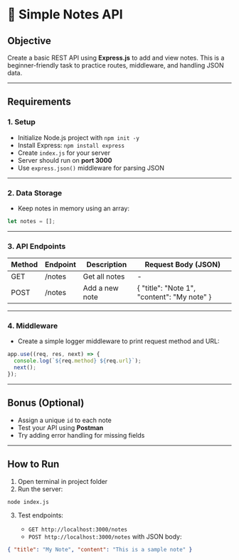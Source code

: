 # 📝 Simple Notes API

## **Objective**

Create a basic REST API using **Express.js** to add and view notes. This is a beginner-friendly task to practice routes, middleware, and handling JSON data.

---

## **Requirements**

### 1. Setup

* Initialize Node.js project with `npm init -y`
* Install Express: `npm install express`
* Create `index.js` for your server
* Server should run on **port 3000**
* Use `express.json()` middleware for parsing JSON

---

### 2. Data Storage

* Keep notes in memory using an array:

```js
let notes = [];
```

---

### 3. API Endpoints

| Method | Endpoint | Description    | Request Body (JSON)                         |
| ------ | -------- | -------------- | ------------------------------------------- |
| GET    | /notes   | Get all notes  | -                                           |
| POST   | /notes   | Add a new note | { "title": "Note 1", "content": "My note" } |

---

### 4. Middleware

* Create a simple logger middleware to print request method and URL:

```js
app.use((req, res, next) => {
  console.log(`${req.method} ${req.url}`);
  next();
});
```

---

## **Bonus (Optional)**

* Assign a unique `id` to each note
* Test your API using **Postman**
* Try adding error handling for missing fields

---

## **How to Run**

1. Open terminal in project folder
2. Run the server:

```bash
node index.js
```

3. Test endpoints:

   * `GET http://localhost:3000/notes`
   * `POST http://localhost:3000/notes` with JSON body:

```json
{ "title": "My Note", "content": "This is a sample note" }
```
